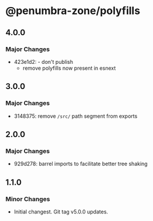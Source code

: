 # @penumbra-zone/polyfills

## 4.0.0

### Major Changes

- 423e1d2: - don't publish
  - remove polyfills now present in esnext

## 3.0.0

### Major Changes

- 3148375: remove `/src/` path segment from exports

## 2.0.0

### Major Changes

- 929d278: barrel imports to facilitate better tree shaking

## 1.1.0

### Minor Changes

- Initial changest. Git tag v5.0.0 updates.

